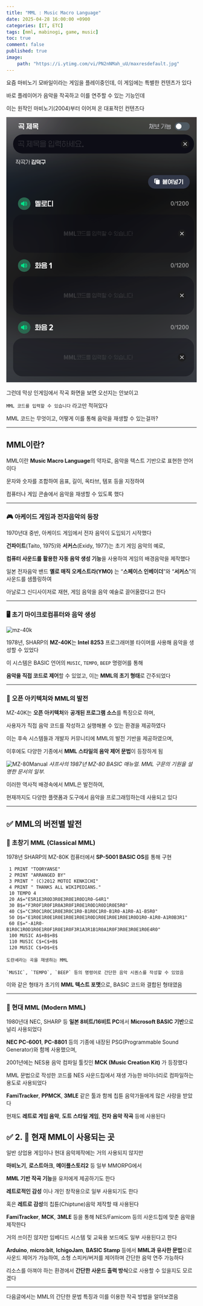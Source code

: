 ```yaml
---
title: "MML : Music Macro Language"
date: 2025-04-28 16:00:00 +0900
categories: [IT, ETC]  
tags: [mml, mabinogi, game, music]    
toc: true
comment: false
published: true
image:
    path: "https://i.ytimg.com/vi/PN2nNMah_uU/maxresdefault.jpg"
---
```


요즘 마비노기 모바일이라는 게임을 플레이중인데, 이 게임에는 특별한 컨텐츠가 있다

바로 플레이어가 음악을 작곡하고 이를 연주할 수 있는 기능인데

이는 원작인 마비노기(2004)부터 이어져 온 대표적인 컨텐츠다

![Image](assets\img\posts\20250428_mml1.png)

그런데 막상 인게임에서 작곡 화면을 보면 오선지는 안보이고

`MML 코드를 입력할 수 있습니다` 라고만 적혀있다

MML 코드는 무엇이고, 어떻게 이를 통해 음악을 재생할 수 있는걸까?

---

## MML이란?

MML이란 **Music Macro Language**의 약자로, 음악을 텍스트 기반으로 표현한 언어이다

문자와 숫자를 조합하여 음표, 길이, 옥타브, 템포 등을 지정하여 

컴퓨터나 게임 콘솔에서 음악을 재생할 수 있도록 했다

---

### 🎮 아케이드 게임과 전자음악의 등장

1970년대 중반, 아케이드 게임에서 전자 음악이 도입되기 시작했다

**건파이트**(Taito, 1975)와 **서커스**(Exidy, 1977)는 초기 게임 음악의 예로, 

**컴퓨터 사운드를 활용한 자동 음악 생성 기능**을 사용하여 게임의 배경음악을 제작했다

일본 전자음악 밴드 **옐로 매직 오케스트라(YMO)** 는 “**스페이스 인베이더**”와 “**서커스**”의 사운드를 샘플링하여 

아날로그 신디사이저로 재현, 게임 음악을 음악 예술로 끌어올렸다고 한다

---

### 🖥️ 초기 마이크로컴퓨터와 음악 생성

![mz-40k](https://www.ithistory.org/sites/default/files/hardware/Sharp%20MZ%2040K.jpg)

1978년, SHARP의 **MZ-40K**는 **Intel 8253** 프로그래머블 타이머를 사용해 음악을 생성할 수 있었다 

이 시스템은 BASIC 언어의 `MUSIC`, `TEMPO`, `BEEP` 명령어를 통해 

**음악을 직접 코드로 제어**할 수 있었고, 이는 **MML의 초기 형태**로 간주되었다

---

### 🧩 오픈 아키텍처와 MML의 발전

MZ-40K는 **오픈 아키텍처**와 **공개된 프로그램 소스**를 특징으로 하며, 

사용자가 직접 음악 코드를 작성하고 실행해볼 수 있는 환경을 제공하였다

이는 후속 시스템들과 개발자 커뮤니티에 MML의 발전 기반을 제공하였으며, 

이후에도 다양한 기종에서 **MML 스타일의 음악 제어 문법**이 등장하게 됨

![MZ-80Manual](https://upload.wikimedia.org/wikipedia/commons/8/8d/The_Graffitied_SharpCorporation_MZ-80_BASIC_Manuals_Document_copy.jpg)
_샤프사의 1987년 MZ-80 BASIC 매뉴얼. MML 구문의 기원을 설명한 문서의 일부._

이러한 역사적 배경속에서 MML은 발전하여, 

현재까지도 다양한 플랫폼과 도구에서 음악을 프로그래밍하는데 사용되고 있다

---

## ✅ MML의 버전별 발전

### 🎼 초창기 MML (Classical MML)

1978년 SHARP의 MZ-80K 컴퓨터에서 **SP-5001 BASIC OS**를 통해 구현

```
 1 PRINT "TOORYANSE"
 2 PRINT "ARRANGED BY"
 3 PRINT " (C)2012 MOTOI KENKICHI"
 4 PRINT " THANKS ALL WIKIPEDIANS."
 10 TEMPO 4
 20 A$="E5R1E3R0D3R0E3R0E1R0D1R0-G4R1"
 30 B$="F3R0F1R0F1R0A3R0F1R0E1R0D1R0D1R0E5R0"
 40 C$="C3R0C1R0C1R0E3R0C1R0-B1R0C1R0-B1R0-A1R0-A1-B5R0"
 50 D$="E1R0E1R0E1R0E1R0E1R0E1R0D1R0E1R0E1R0E1R0D1R0-A1R0-A1R0B3R1"
 60 E$="-A1R0-B1R0C1R0D1R0E1R0F1R0E1R0F3R1A3R1B1R0A1R0F3R0E3R0E1R0E4R0"
 100 MUSIC A$+B$+B$
 110 MUSIC C$+C$+B$
 120 MUSIC C$+D$+E$

도랸셰라는 곡을 재생하는 MML

`MUSIC`, `TEMPO`, `BEEP` 등의 명령어로 간단한 음악 시퀀스를 작성할 수 있었음
```

이와 같은 형태가 초기의 **MML 텍스트 포맷**으로, BASIC 코드와 결합된 형태였음 
 
---

### 🎹 현대 MML (Modern MML)

1980년대 NEC, SHARP 등 **일본 8비트/16비트 PC**에서 **Microsoft BASIC 기반**으로 널리 사용되었다

**NEC PC-6001**, **PC-8801** 등의 기종에 내장된 PSG(Programmable Sound Generator)와 함께 사용했으며,

2001년에는 NES용 음악 컴파일 툴킷인 **MCK (Music Creation Kit)** 가 등장했다

MML 문법으로 작성한 코드를 NES 사운드칩에서 재생 가능한 바이너리로 컴파일하는 용도로 사용되었다

**FamiTracker**, **PPMCK**, **3MLE** 같은 툴과 함께 칩튠 음악가들에게 많은 사랑을 받았다 

현재도 **레트로 게임 음악**, **도트 스타일 게임**, **전자 음악 작곡** 등에 사용된다


## ✅ 2. 🎯 현재 MML이 사용되는 곳

일반 상업용 게임이나 현대 음악제작에는 거의 사용되지 않지만

**마비노기**, **로스트아크**, **메이플스토리2** 등 일부 MMORPG에서 

**MML 기반 작곡 기능**을 유저에게 제공하기도 한다

**레트로적인 감성** 이나 개인 창작용으로 일부 사용되기도 한다

혹은 **레트로 감성**의 칩튠(Chiptune)음악 제작할 때 사용된다

**FamiTracker**, **MCK**, **3MLE** 등을 통해 NES/Famicom 등의 사운드칩에 맞춘 음악을 제작한다

거의 쓰이진 않지만 임베디드 시스템 및 교육용 보드에도 일부 사용된다고 한다

**Arduino**, **micro:bit**, **IchigoJam**, **BASIC Stamp** 등에서  **MML과 유사한 문법**으로 사운드 제어가 가능하여, 소형 스피커/버저를 제어하며 간단한 음악 연주 가능하다

리소스를 아껴야 하는 환경에서 **간단한 사운드 출력 방식**으로 사용할 수 있을지도 모르겠다

---

다음글에서는 MML의 간단한 문법 특징과 이를 이용한 작곡 방법을 알아보겠음